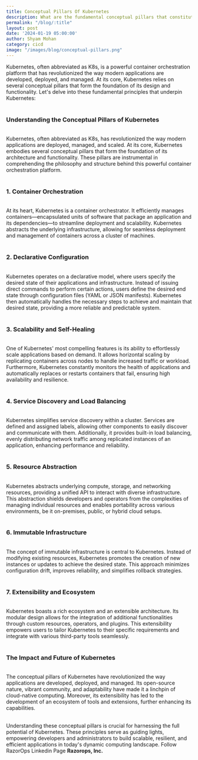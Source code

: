 ```yaml
---
title: Conceptual Pillars Of Kubernetes
description: What are the fundamental conceptual pillars that constitute the foundation of Kubernetes, a container orchestration platform?
permalink: "/blog/:title"
layout: post
date: '2024-01-19 05:00:00'
author: Shyam Mohan
category: cicd
image: "/images/blog/conceptual-pillars.png"
---
```


Kubernetes, often abbreviated as K8s, is a powerful container orchestration platform that has revolutionized the way modern applications are developed, deployed, and managed. At its core, Kubernetes relies on several conceptual pillars that form the foundation of its design and functionality. Let's delve into these fundamental principles that underpin Kubernetes:
<br>
<br>

### **Understanding the Conceptual Pillars of Kubernetes**
<br>
Kubernetes, often abbreviated as K8s, has revolutionized the way modern applications are deployed, managed, and scaled. At its core, Kubernetes embodies several conceptual pillars that form the foundation of its architecture and functionality. These pillars are instrumental in comprehending the philosophy and structure behind this powerful container orchestration platform.
<br>
<br>

### **1. Container Orchestration**
<br>
At its heart, Kubernetes is a container orchestrator. It efficiently manages containers—encapsulated units of software that package an application and its dependencies—to streamline deployment and scalability. Kubernetes abstracts the underlying infrastructure, allowing for seamless deployment and management of containers across a cluster of machines.
<br>
<br>

### **2. Declarative Configuration**
<br>
Kubernetes operates on a declarative model, where users specify the desired state of their applications and infrastructure. Instead of issuing direct commands to perform certain actions, users define the desired end state through configuration files (YAML or JSON manifests). Kubernetes then automatically handles the necessary steps to achieve and maintain that desired state, providing a more reliable and predictable system.
<br>
<br>

### **3. Scalability and Self-Healing**
<br>
One of Kubernetes' most compelling features is its ability to effortlessly scale applications based on demand. It allows horizontal scaling by replicating containers across nodes to handle increased traffic or workload. Furthermore, Kubernetes constantly monitors the health of applications and automatically replaces or restarts containers that fail, ensuring high availability and resilience.
<br>
<br>

### **4. Service Discovery and Load Balancing**
<br>
Kubernetes simplifies service discovery within a cluster. Services are defined and assigned labels, allowing other components to easily discover and communicate with them. Additionally, it provides built-in load balancing, evenly distributing network traffic among replicated instances of an application, enhancing performance and reliability.
<br>
<br>

### **5. Resource Abstraction**
<br>
Kubernetes abstracts underlying compute, storage, and networking resources, providing a unified API to interact with diverse infrastructure. This abstraction shields developers and operators from the complexities of managing individual resources and enables portability across various environments, be it on-premises, public, or hybrid cloud setups.
<br>
<br>

### **6. Immutable Infrastructure**
<br>
The concept of immutable infrastructure is central to Kubernetes. Instead of modifying existing resources, Kubernetes promotes the creation of new instances or updates to achieve the desired state. This approach minimizes configuration drift, improves reliability, and simplifies rollback strategies.
<br>
<br>

### **7. Extensibility and Ecosystem**
<br>
Kubernetes boasts a rich ecosystem and an extensible architecture. Its modular design allows for the integration of additional functionalities through custom resources, operators, and plugins. This extensibility empowers users to tailor Kubernetes to their specific requirements and integrate with various third-party tools seamlessly.
<br>
<br>

### **The Impact and Future of Kubernetes**
<br>
The conceptual pillars of Kubernetes have revolutionized the way applications are developed, deployed, and managed. Its open-source nature, vibrant community, and adaptability have made it a linchpin of cloud-native computing. Moreover, its extensibility has led to the development of an ecosystem of tools and extensions, further enhancing its capabilities.
<br>
<br>

Understanding these conceptual pillars is crucial for harnessing the full potential of Kubernetes. These principles serve as guiding lights, empowering developers and administrators to build scalable, resilient, and efficient applications in today's dynamic computing landscape. Follow RazorOps Linkedin Page <a href="https://www.linkedin.com/company/razorops/" target=_blank style="text-decoration: none"> <b>Razorops, Inc.</b></a>